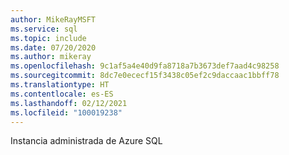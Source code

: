 ```yaml
---
author: MikeRayMSFT
ms.service: sql
ms.topic: include
ms.date: 07/20/2020
ms.author: mikeray
ms.openlocfilehash: 9c1af5a4e40d9fa8718a7b3673def7aad4c98258
ms.sourcegitcommit: 8dc7e0ececf15f3438c05ef2c9daccaac1bbff78
ms.translationtype: HT
ms.contentlocale: es-ES
ms.lasthandoff: 02/12/2021
ms.locfileid: "100019238"
---
```

Instancia administrada de Azure SQL